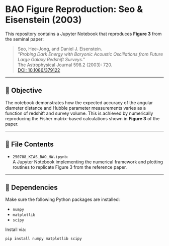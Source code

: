 # BAO Figure Reproduction: Seo & Eisenstein (2003)

This repository contains a Jupyter Notebook that reproduces **Figure 3** from the seminal paper:

> Seo, Hee-Jong, and Daniel J. Eisenstein.  
> *"Probing Dark Energy with Baryonic Acoustic Oscillations from Future Large Galaxy Redshift Surveys."*  
> The Astrophysical Journal 598.2 (2003): 720.  
> [DOI: 10.1086/379122](https://doi.org/10.1086/379122)

---

## 🧪 Objective

The notebook demonstrates how the expected accuracy of the angular diameter distance and Hubble parameter measurements varies as a function of redshift and survey volume. This is achieved by numerically reproducing the Fisher matrix–based calculations shown in **Figure 3** of the paper.

---

## 📂 File Contents

- `250708_KIAS_BAO_HW.ipynb`:  
  A Jupyter Notebook implementing the numerical framework and plotting routines to replicate Figure 3 from the reference paper.

---

## 🔧 Dependencies

Make sure the following Python packages are installed:

- `numpy`
- `matplotlib`
- `scipy`

Install via:

```bash
pip install numpy matplotlib scipy
